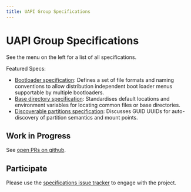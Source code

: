 ```yaml
---
title: UAPI Group Specifications
---
```


# UAPI Group Specifications

See the menu on the left for a list of all specifications.

Featured Specs:

* [Bootloader specification](docs/boot_loader_specification):
  Defines a set  of file formats and naming conventions to allow distribution independent boot loader menus supportable by multiple bootloaders.
* [Base directory specification](docs/base_directory_specification):
  Standardises default locations and environment variables for locating common files or base directories.
* [Discoverable partitions specification](docs/discoverable_partitions_specification):
  Discusses GUID UUIDs for auto-discovery of partition semantics and mount points.

## Work in Progress

See [open PRs on github](https://github.com/uapi-group/specifications/pulls).

## Participate

Please use the [specifications issue tracker](https://github.com/uapi-group/specifications/issues) to engage with the project.
